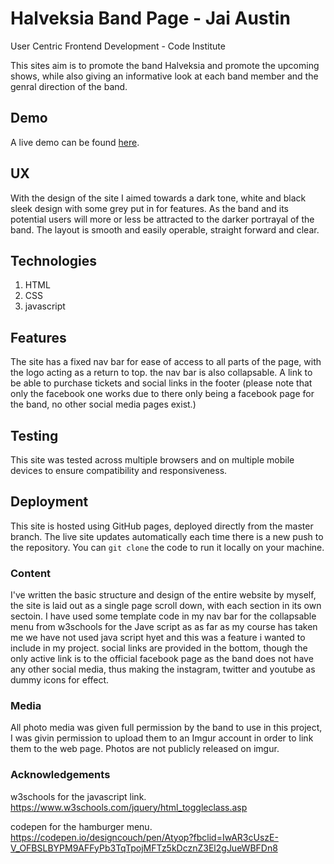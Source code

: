 # Halveksia Band Page - Jai Austin
User Centric Frontend Development - Code Institute 

This sites aim is to promote the band Halveksia and promote the upcoming shows, while also giving an informative look at each band member and the genral direction of the band.

## Demo
A live demo can be found [here](https://jai-austin95.github.io/User-Centric-Frontend-Development-Milestone-Project/).


## UX
With the design of the site I aimed towards a dark tone, white and black sleek design with some grey put in for features. As the band and its potential users will more or less be attracted to the darker portrayal of the band.
The layout is smooth and easily operable, straight forward and clear. 


## Technologies
1. HTML
2. CSS
3. javascript

## Features
The site has a fixed nav bar for ease of access to all parts of the page, with the logo acting as a return to top. the nav bar is also collapsable. A link to be able to purchase tickets and social links in the footer (please note that only the facebook one works due to there only being a facebook page for the band, no other social media pages exist.)


## Testing
This site was tested across multiple browsers and on multiple mobile devices to ensure compatibility and responsiveness.


## Deployment 
This site is hosted using GitHub pages, deployed directly from the master branch. The live site updates automatically each time there is a new push to the repository. You can `git clone` the code to run it locally on your machine.

### Content
I've written the basic structure and design of the entire website by myself, the site is laid out as a single page scroll down, with each section in its own sectoin. I have used some template code in my nav bar for the collapsable menu from w3schools for the Jave script as as far as my course has taken me we have not used java script hyet and this was a feature i wanted to include in my project.
social links are provided in the bottom, though the only active link is to the official facebook page as the band does not have any other social media, thus making the instagram, twitter and youtube as dummy icons for effect.

### Media 
All photo media was given full permission by the band to use in this project, I was givin permission to upload them to an Imgur account in order to link them to the web page. Photos are not publicly released on imgur. 

### Acknowledgements

w3schools for the javascript link.
https://www.w3schools.com/jquery/html_toggleclass.asp

codepen for the hamburger menu.
https://codepen.io/designcouch/pen/Atyop?fbclid=IwAR3cUszE-V_OFBSLBYPM9AFFyPb3TqTpojMFTz5kDcznZ3El2gJueWBFDn8


